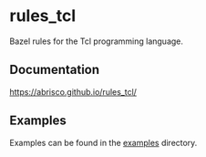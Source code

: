 # rules_tcl

Bazel rules for the Tcl programming language.

## Documentation

https://abrisco.github.io/rules_tcl/

## Examples

Examples can be found in the [examples](./examples) directory.
